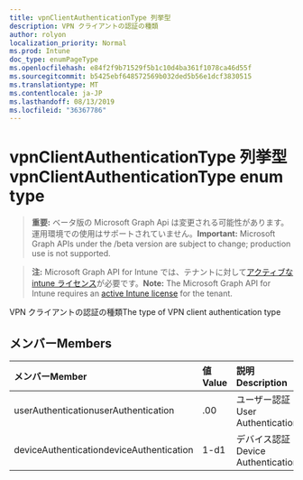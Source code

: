 ```yaml
---
title: vpnClientAuthenticationType 列挙型
description: VPN クライアントの認証の種類
author: rolyon
localization_priority: Normal
ms.prod: Intune
doc_type: enumPageType
ms.openlocfilehash: e84f2f9b71529f5b1c10d4ba361f1078ca46d55f
ms.sourcegitcommit: b5425ebf648572569b032ded5b56e1dcf3830515
ms.translationtype: MT
ms.contentlocale: ja-JP
ms.lasthandoff: 08/13/2019
ms.locfileid: "36367786"
---
```

# <a name="vpnclientauthenticationtype-enum-type"></a><span data-ttu-id="24300-103">vpnClientAuthenticationType 列挙型</span><span class="sxs-lookup"><span data-stu-id="24300-103">vpnClientAuthenticationType enum type</span></span>

> <span data-ttu-id="24300-104">**重要:** ベータ版の Microsoft Graph Api は変更される可能性があります。運用環境での使用はサポートされていません。</span><span class="sxs-lookup"><span data-stu-id="24300-104">**Important:** Microsoft Graph APIs under the /beta version are subject to change; production use is not supported.</span></span>

> <span data-ttu-id="24300-105">**注:** Microsoft Graph API for Intune では、テナントに対して[アクティブな intune ライセンス](https://go.microsoft.com/fwlink/?linkid=839381)が必要です。</span><span class="sxs-lookup"><span data-stu-id="24300-105">**Note:** The Microsoft Graph API for Intune requires an [active Intune license](https://go.microsoft.com/fwlink/?linkid=839381) for the tenant.</span></span>

<span data-ttu-id="24300-106">VPN クライアントの認証の種類</span><span class="sxs-lookup"><span data-stu-id="24300-106">The type of VPN client authentication type</span></span>

## <a name="members"></a><span data-ttu-id="24300-107">メンバー</span><span class="sxs-lookup"><span data-stu-id="24300-107">Members</span></span>
|<span data-ttu-id="24300-108">メンバー</span><span class="sxs-lookup"><span data-stu-id="24300-108">Member</span></span>|<span data-ttu-id="24300-109">値</span><span class="sxs-lookup"><span data-stu-id="24300-109">Value</span></span>|<span data-ttu-id="24300-110">説明</span><span class="sxs-lookup"><span data-stu-id="24300-110">Description</span></span>|
|:---|:---|:---|
|<span data-ttu-id="24300-111">userAuthentication</span><span class="sxs-lookup"><span data-stu-id="24300-111">userAuthentication</span></span>|<span data-ttu-id="24300-112">.0</span><span class="sxs-lookup"><span data-stu-id="24300-112">0</span></span>|<span data-ttu-id="24300-113">ユーザー認証</span><span class="sxs-lookup"><span data-stu-id="24300-113">User Authentication</span></span>|
|<span data-ttu-id="24300-114">deviceAuthentication</span><span class="sxs-lookup"><span data-stu-id="24300-114">deviceAuthentication</span></span>|<span data-ttu-id="24300-115">1-d</span><span class="sxs-lookup"><span data-stu-id="24300-115">1</span></span>|<span data-ttu-id="24300-116">デバイス認証</span><span class="sxs-lookup"><span data-stu-id="24300-116">Device Authentication</span></span>|



